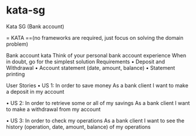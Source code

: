 # kata-sg

Kata SG (Bank account)

= KATA ==(no frameworks are required, just focus on solving the domain problem)

Bank account kata Think of your personal bank account experience When in doubt, go for the simplest solution
Requirements • Deposit and Withdrawal • Account statement (date, amount, balance)
• Statement printing

User Stories • US 1:
In order to save money As a bank client I want to make a deposit in my account

• US 2:
In order to retrieve some or all of my savings As a bank client I want to make a withdrawal from my account

• US 3:
In order to check my operations As a bank client I want to see the history (operation, date, amount, balance) of my
operations
